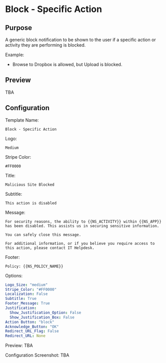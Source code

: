 # Block - Specific Action
## Purpose
A generic block notification to be shown to the user if a specific action or activity they are performing is blocked.

Example:
* Browse to Dropbox is allowed, but Upload is blocked.

## Preview
TBA

## Configuration
Template Name:
```
Block - Specific Action
```

Logo:
```
Medium
```

Stripe Color:
```
#FF0000
```

Title:
```
Malicious Site Blocked
```

Subtitle:
```
This action is disabled
```

Message:
```
For security reasons, the ability to {{NS_ACTIVITY}} within {{NS_APP}} has been disabled. This assists us in securing sensitive information.

You can safely close this message.

For additional information, or if you believe you require access to this action, please contact IT Helpdesk.
```

Footer:
```
Policy: {{NS_POLICY_NAME}}
```

Options:
```yaml
Logo_Size: "medium"
Stripe_Color: "#FF0000"
Localization: False
Subtitle: True
Footer_Message: True
Justification:
  Show_Justification_Option: False
  Show_Justification_Box: False
Action Button: "block"
Acknowledge_Button: "OK"
Redirect_URL_Flag: False
Redirect_URL: None
```

Preview:
TBA

Configuration Screenshot:
TBA
